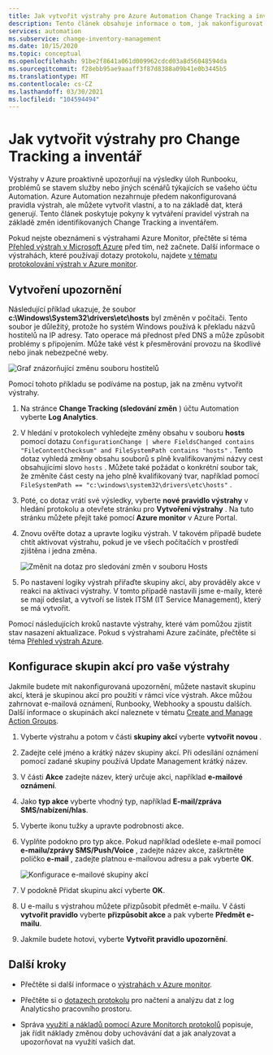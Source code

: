 ```yaml
---
title: Jak vytvořit výstrahy pro Azure Automation Change Tracking a inventář
description: Tento článek obsahuje informace o tom, jak nakonfigurovat výstrahy Azure pro upozorňování na stav změn zjištěných Change Tracking a inventářem.
services: automation
ms.subservice: change-inventory-management
ms.date: 10/15/2020
ms.topic: conceptual
ms.openlocfilehash: 91be2f8641a061d009962cdcd03a8d56048594da
ms.sourcegitcommit: f28ebb95ae9aaaff3f87d8388a09b41e0b3445b5
ms.translationtype: MT
ms.contentlocale: cs-CZ
ms.lasthandoff: 03/30/2021
ms.locfileid: "104594494"
---
```

# <a name="how-to-create-alerts-for-change-tracking-and-inventory"></a>Jak vytvořit výstrahy pro Change Tracking a inventář

Výstrahy v Azure proaktivně upozorňují na výsledky úloh Runbooku, problémů se stavem služby nebo jiných scénářů týkajících se vašeho účtu Automation. Azure Automation nezahrnuje předem nakonfigurovaná pravidla výstrah, ale můžete vytvořit vlastní, a to na základě dat, která generují. Tento článek poskytuje pokyny k vytváření pravidel výstrah na základě změn identifikovaných Change Tracking a inventářem.

Pokud nejste obeznámeni s výstrahami Azure Monitor, přečtěte si téma [Přehled výstrah v Microsoft Azure](../../azure-monitor/alerts/alerts-overview.md) před tím, než začnete. Další informace o výstrahách, které používají dotazy protokolu, najdete [v tématu protokolování výstrah v Azure monitor](../../azure-monitor/alerts/alerts-unified-log.md).

## <a name="create-alert"></a>Vytvoření upozornění

Následující příklad ukazuje, že soubor **c:\Windows\System32\drivers\etc\hosts** byl změněn v počítači. Tento soubor je důležitý, protože ho systém Windows používá k překladu názvů hostitelů na IP adresy. Tato operace má přednost před DNS a může způsobit problémy s připojením. Může také vést k přesměrování provozu na škodlivé nebo jinak nebezpečné weby.

![Graf znázorňující změnu souboru hostitelů](./media/configure-alerts/changes.png)

Pomocí tohoto příkladu se podíváme na postup, jak na změnu vytvořit výstrahy.

1. Na stránce **Change Tracking (sledování změn** ) účtu Automation vyberte **Log Analytics**.

2. V hledání v protokolech vyhledejte změny obsahu v souboru **hosts** pomocí dotazu `ConfigurationChange | where FieldsChanged contains "FileContentChecksum" and FileSystemPath contains "hosts"` . Tento dotaz vyhledá změny obsahu souborů s plně kvalifikovanými názvy cest obsahujícími slovo `hosts` . Můžete také požádat o konkrétní soubor tak, že změníte část cesty na jeho plně kvalifikovaný tvar, například pomocí `FileSystemPath == "c:\windows\system32\drivers\etc\hosts"` .

3. Poté, co dotaz vrátí své výsledky, vyberte **nové pravidlo výstrahy** v hledání protokolu a otevřete stránku pro **Vytvoření výstrahy** . Na tuto stránku můžete přejít také pomocí **Azure monitor** v Azure Portal.

4. Znovu ověřte dotaz a upravte logiku výstrah. V takovém případě budete chtít aktivovat výstrahu, pokud je ve všech počítačích v prostředí zjištěna i jedna změna.

    ![Změnit na dotaz pro sledování změn v souboru Hosts](./media/configure-alerts/change-query.png)

5. Po nastavení logiky výstrah přiřaďte skupiny akcí, aby prováděly akce v reakci na aktivaci výstrahy. V tomto případě nastavili jsme e-maily, které se mají odeslat, a vytvoří se lístek ITSM (IT Service Management), který se má vytvořit.

Pomocí následujících kroků nastavte výstrahy, které vám pomůžou zjistit stav nasazení aktualizace. Pokud s výstrahami Azure začínáte, přečtěte si téma [Přehled výstrah Azure](../../azure-monitor/alerts/alerts-overview.md).

## <a name="configure-action-groups-for-your-alerts"></a>Konfigurace skupin akcí pro vaše výstrahy

Jakmile budete mít nakonfigurovaná upozornění, můžete nastavit skupinu akcí, která je skupinou akcí pro použití v rámci více výstrah. Akce můžou zahrnovat e-mailová oznámení, Runbooky, Webhooky a spoustu dalších. Další informace o skupinách akcí naleznete v tématu [Create and Manage Action Groups](../../azure-monitor/alerts/action-groups.md).

1. Vyberte výstrahu a potom v části **skupiny akcí** vyberte **vytvořit novou** .

2. Zadejte celé jméno a krátký název skupiny akcí. Při odesílání oznámení pomocí zadané skupiny používá Update Management krátký název.

3. V části **Akce** zadejte název, který určuje akci, například **e-mailové oznámení**.

4. Jako **typ akce** vyberte vhodný typ, například **E-mail/zpráva SMS/nabízení/hlas**.

5. Vyberte ikonu tužky a upravte podrobnosti akce.

6. Vyplňte podokno pro typ akce. Pokud například odešlete e-mail pomocí **e-mailu/zprávy SMS/Push/Voice** , zadejte název akce, zaškrtněte políčko **e-mail** , zadejte platnou e-mailovou adresu a pak vyberte **OK**.

    ![Konfigurace e-mailové skupiny akcí](./media/configure-alerts/configure-email-action-group.png)

7. V podokně Přidat skupinu akcí vyberte **OK**.

8. U e-mailu s výstrahou můžete přizpůsobit předmět e-mailu. V části **vytvořit pravidlo** vyberte **přizpůsobit akce** a pak vyberte **Předmět e-mailu**.

9. Jakmile budete hotovi, vyberte **Vytvořit pravidlo upozornění**.

## <a name="next-steps"></a>Další kroky

* Přečtěte si další informace o [výstrahách v Azure monitor](../../azure-monitor/alerts/alerts-overview.md).

* Přečtěte si o [dotazech protokolu](../../azure-monitor/logs/log-query-overview.md) pro načtení a analýzu dat z log Analyticsho pracovního prostoru.

* Správa [využití a nákladů pomocí Azure Monitorch protokolů](../../azure-monitor/logs/manage-cost-storage.md) popisuje, jak řídit náklady změnou doby uchovávání dat a jak analyzovat a upozorňovat na využití vašich dat.